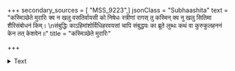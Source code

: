 +++
secondary_sources = [ "MSS_9223",]
jsonClass = "Subhaashita"
text = "कस्मिञ्छेते मुरारिः क्व न खलु वसतिर्वायसी को निषेधः स्त्रीणां रागस् तु कस्मिन् क्व नु खलु सितिमा शैरिसंबोधनं किम्।  \nसंबुद्धिः काऽहिमांशोर्विधिहरवयसां चापि संबुद्धयः का ब्रूते लुब्धः कथं वा कुरुकुलहननं केन तत् केशवेन॥"
title = "कस्मिञ्छेते मुरारिः"

+++

<details><summary>Text</summary>

कस्मिञ्छेते मुरारिः क्व न खलु वसतिर्वायसी को निषेधः स्त्रीणां रागस् तु कस्मिन् क्व नु खलु सितिमा शैरिसंबोधनं किम्।  
संबुद्धिः काऽहिमांशोर्विधिहरवयसां चापि संबुद्धयः का ब्रूते लुब्धः कथं वा कुरुकुलहननं केन तत् केशवेन॥
</details>
